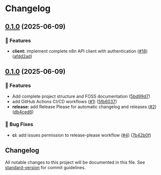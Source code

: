 # Changelog

## [0.1.0](https://github.com/ddnetters/n8n-mcp-server/compare/n8n-mcp-server@v0.1.0...n8n-mcp-server@v0.1.0) (2025-06-09)


### 🚀 Features

* **client:** implement complete n8n API client with authentication ([#18](https://github.com/ddnetters/n8n-mcp-server/issues/18)) ([afdd2ad](https://github.com/ddnetters/n8n-mcp-server/commit/afdd2ad8b9729d56c9336072b8077a8616904236))

## [0.1.0](https://github.com/ddnetters/n8n-mcp-server/compare/n8n-mcp-server-v0.1.0...n8n-mcp-server@v0.1.0) (2025-06-09)


### 🚀 Features

* Add complete project structure and FOSS documentation ([5bd99d7](https://github.com/ddnetters/n8n-mcp-server/commit/5bd99d743fec45520d3bcdfc9386b9779a3175b5))
* add GitHub Actions CI/CD workflows ([#1](https://github.com/ddnetters/n8n-mcp-server/issues/1)) ([5fb6037](https://github.com/ddnetters/n8n-mcp-server/commit/5fb6037dc29e54fba05be310ba5fb73a6e0df7b7))
* **release:** add Release Please for automatic changelog and releases ([#2](https://github.com/ddnetters/n8n-mcp-server/issues/2)) ([db4ced6](https://github.com/ddnetters/n8n-mcp-server/commit/db4ced6a8e80fa61c0dcfa6451f0264ec5494325))


### 🐛 Bug Fixes

* **ci:** add issues permission to release-please workflow ([#4](https://github.com/ddnetters/n8n-mcp-server/issues/4)) ([7b42b0f](https://github.com/ddnetters/n8n-mcp-server/commit/7b42b0fe8aa9fccab8b9a00692a1c1ae5be3e24d))

## Changelog

All notable changes to this project will be documented in this file. See [standard-version](https://github.com/conventional-changelog/standard-version) for commit guidelines.
